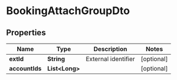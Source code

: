 

# BookingAttachGroupDto


## Properties

| Name | Type | Description | Notes |
|------------ | ------------- | ------------- | -------------|
|**extId** | **String** | External identifier |  [optional] |
|**accountIds** | **List&lt;Long&gt;** |  |  [optional] |



